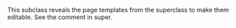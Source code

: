 This subclass reveals the page templates from the superclass to make them editable. See the comment in super.
